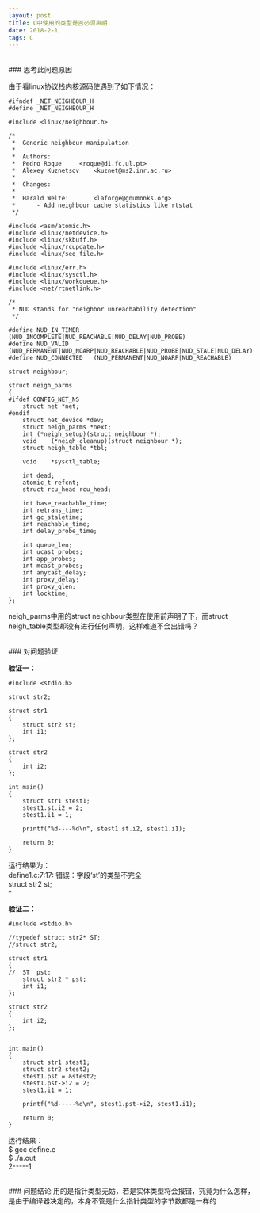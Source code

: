 ```yaml
---
layout: post
title: C中使用的类型是否必须声明
date: 2018-2-1 
tags: C    
---
```

<br>    
### 思考此问题原因   

由于看linux协议栈内核源码使遇到了如下情况：   
```
#ifndef _NET_NEIGHBOUR_H  
#define _NET_NEIGHBOUR_H  
  
#include <linux/neighbour.h>  
  
/* 
 *  Generic neighbour manipulation 
 * 
 *  Authors: 
 *  Pedro Roque     <roque@di.fc.ul.pt> 
 *  Alexey Kuznetsov    <kuznet@ms2.inr.ac.ru> 
 * 
 *  Changes: 
 * 
 *  Harald Welte:       <laforge@gnumonks.org> 
 *      - Add neighbour cache statistics like rtstat 
 */  
  
#include <asm/atomic.h>  
#include <linux/netdevice.h>  
#include <linux/skbuff.h>  
#include <linux/rcupdate.h>  
#include <linux/seq_file.h>  
  
#include <linux/err.h>  
#include <linux/sysctl.h>  
#include <linux/workqueue.h>  
#include <net/rtnetlink.h>  
  
/* 
 * NUD stands for "neighbor unreachability detection" 
 */  
  
#define NUD_IN_TIMER    (NUD_INCOMPLETE|NUD_REACHABLE|NUD_DELAY|NUD_PROBE)  
#define NUD_VALID   (NUD_PERMANENT|NUD_NOARP|NUD_REACHABLE|NUD_PROBE|NUD_STALE|NUD_DELAY)  
#define NUD_CONNECTED   (NUD_PERMANENT|NUD_NOARP|NUD_REACHABLE)  
  
struct neighbour;  
  
struct neigh_parms  
{  
#ifdef CONFIG_NET_NS  
    struct net *net;  
#endif  
    struct net_device *dev;  
    struct neigh_parms *next;  
    int (*neigh_setup)(struct neighbour *);  
    void    (*neigh_cleanup)(struct neighbour *);  
    struct neigh_table *tbl;  
  
    void    *sysctl_table;  
  
    int dead;  
    atomic_t refcnt;  
    struct rcu_head rcu_head;  
  
    int base_reachable_time;  
    int retrans_time;  
    int gc_staletime;  
    int reachable_time;  
    int delay_probe_time;  
  
    int queue_len;  
    int ucast_probes;  
    int app_probes;  
    int mcast_probes;  
    int anycast_delay;  
    int proxy_delay;  
    int proxy_qlen;  
    int locktime;  
};  
``` 
neigh_parms中用的struct neighbour类型在使用前声明了下，而struct neigh_table类型却没有进行任何声明，这样难道不会出错吗？    

<br>
### 对问题验证    

**验证一：**    

```
#include <stdio.h>  
  
struct str2;  
  
struct str1  
{  
    struct str2 st;  
    int i1;  
};  
  
struct str2  
{  
    int i2;  
};  
  
int main()  
{  
    struct str1 stest1;  
    stest1.st.i2 = 2;  
    stest1.i1 = 1;  
      
    printf("%d----%d\n", stest1.st.i2, stest1.i1);  
  
    return 0;  
}  
``` 
运行结果为：    
define1.c:7:17: 错误：字段‘st’的类型不完全    
     struct str2 st;    
                 ^    

**验证二：**    
```
#include <stdio.h>  
  
//typedef struct str2* ST;  
//struct str2;  
  
struct str1  
{  
//  ST  pst;  
    struct str2 * pst;  
    int i1;  
};  
  
struct str2  
{  
    int i2;  
};  
  
  
int main()  
{  
    struct str1 stest1;  
    struct str2 stest2;  
    stest1.pst = &stest2;  
    stest1.pst->i2 = 2;  
    stest1.i1 = 1;  
  
    printf("%d-----%d\n", stest1.pst->i2, stest1.i1);  
  
    return 0;  
}  
```

运行结果：    
$ gcc define.c    
$ ./a.out     
2-----1  

<br>
### 问题结论
用的是指针类型无妨，若是实体类型将会报错，究竟为什么怎样，是由于编译器决定的，本身不管是什么指针类型的字节数都是一样的         